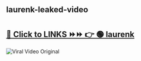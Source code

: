 
 ## laurenk-leaked-video 

# <h2><a href="https://clipsfans.com/laurenk&ref=git">🔗 Click to LINKS ⏩⏩ 👉 🟢 laurenk </a></h2>

<a href="https://clipsfans.com/laurenk&ref=git" rel="nofollow" data-target="animated-image.originalLink"><img src="https://i.ibb.co.com/xMMVF88/686577567.gif" alt="Viral Video Original" style="max-width: 100%; display: inline-block;" data-target="animated-image.originalImage"></a>
